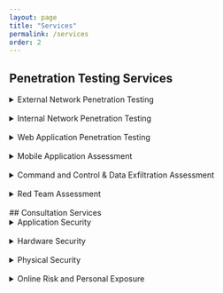 ```yaml
---
layout: page
title: "Services"
permalink: /services
order: 2
---
```


## Penetration Testing Services
<details>
<summary>
External Network Penetration Testing

</summary>
* Identifying vulnerabilities in your external-facing systems, such as routers, firewalls, and web servers
<br>
* Providing recommendations for patching vulnerabilities, improving network segmentation, and implementing stronger authentication controls
<br>
* Testing the effectiveness of your perimeter defenses against simulated cyber attacks
</details>
<br>
<details>
<summary>
Internal Network Penetration Testing

</summary>
* Identifying vulnerabilities in your internal network and systems
<br>
* Providing recommendations for improving your security posture
</details>
<br>
<details>
<summary>
Web Application Penetration Testing

</summary>
* Identifying vulnerabilities in your web applications, such as cross-site scripting (XSS), SQL injection, and weak password policies
 <br>
* Providing recommendations for mitigating these vulnerabilities and implementing secure coding practices
<br>
* Testing the resilience of your web applications against simulated cyber attacks
</details>
<br>
<details>
<summary>
Mobile Application Assessment

</summary>
* Identifying vulnerabilities in your mobile applications, such as insecure data storage, weak authentication, and lack of transport-level encryption
<br>
* Providing recommendations for mitigating these vulnerabilities and implementing secure coding practices
<br>
* Testing the resilience of your mobile applications against simulated cyber attacks
</details>
<br>
<details>
<summary>
Command and Control & Data Exfiltration Assessment

</summary>
* Identifying vulnerabilities that could allow for unauthorized access to your systems or data exfiltration, such as open ports, weak passwords, and unpatched software
<br>
* Providing recommendations for improving your network security and implementing strong access controls
<br>
* Testing the effectiveness of your defenses against simulated data exfiltration attacks
</details>
<br>
<details>
<summary>
Red Team Assessment

</summary>
* Simulating real-world attacks on your systems to test their resilience
<br>
* Providing recommendations for improving your security posture
</details>
<br>
## Consultation Services

<details>
<summary>
Application Security

</summary>
* Discussing best practices for secure coding, such as input validation, sanitization, and error handling
<br>
* Providing guidance on implementing secure coding practices and testing for vulnerabilities during development
<br>
* Recommending tools and practices for maintaining secure applications over time
</details>
<br>
<details>
<summary>
Hardware Security

</summary>
* Discussing best practices for securing your hardware and devices, such as implementing strong passwords, enabling encryption, and installing security updates
<br>
* Providing guidance on securing your hardware against physical attacks, such as tampering and theft
<br>
* Recommending tools and practices for maintaining secure hardware over time
</details>
<br>
<details>
<summary>
Physical Security

</summary>
* Discussing best practices for protecting your physical assets and facilities, such as implementing access controls, surveillance systems, and visitor management processes
<br>
* Providing guidance on identifying and mitigating potential physical security threats, such as burglaries and vandalism
<br>
* Recommending tools and practices for maintaining strong physical security measures over time
</details>
<br>
<details>
<summary>
Online Risk and Personal Exposure

</summary>
* Assessing the potential risks to your online presence and personal assets
<br>
* Providing recommendations for mitigating these risks
</details>
